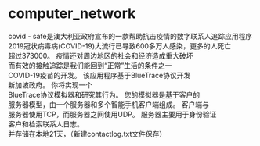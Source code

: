 # computer_network
covid - safe是澳大利亚政府宣布的一款帮助抗击疫情的数字联系人追踪应用程序  
2019冠状病毒病(COVID-19)大流行已导致600多万人感染，更多的人死亡  
超过373000。 疫情还对周边地区的社会和经济造成重大破坏  
而有效的接触追踪是我们能回到“正常”生活的条件之一  
COVID-19疫苗的开发。 该应用程序基于BlueTrace协议开发  
新加坡政府。 你将实现一个  
BlueTrace协议模拟器和研究其行为。 您的模拟器是基于客户的  
服务器模型，由一个服务器和多个智能手机客户端组成。 客户端与  
服务器使用TCP，而服务器之间使用UDP。 服务器主要用于身份验证  
客户和检索联系人日志。  
并存储在本地21天，（新建contactlog.txt文件保存）


